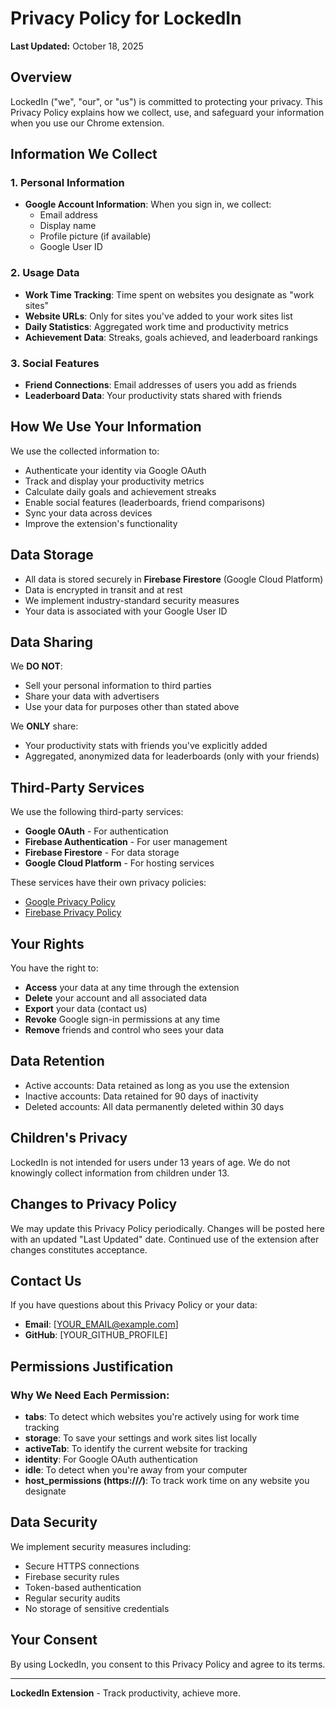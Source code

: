 # Privacy Policy for LockedIn

**Last Updated:** October 18, 2025

## Overview
LockedIn ("we", "our", or "us") is committed to protecting your privacy. This Privacy Policy explains how we collect, use, and safeguard your information when you use our Chrome extension.

## Information We Collect

### 1. Personal Information
- **Google Account Information**: When you sign in, we collect:
  - Email address
  - Display name
  - Profile picture (if available)
  - Google User ID

### 2. Usage Data
- **Work Time Tracking**: Time spent on websites you designate as "work sites"
- **Website URLs**: Only for sites you've added to your work sites list
- **Daily Statistics**: Aggregated work time and productivity metrics
- **Achievement Data**: Streaks, goals achieved, and leaderboard rankings

### 3. Social Features
- **Friend Connections**: Email addresses of users you add as friends
- **Leaderboard Data**: Your productivity stats shared with friends

## How We Use Your Information

We use the collected information to:
- Authenticate your identity via Google OAuth
- Track and display your productivity metrics
- Calculate daily goals and achievement streaks
- Enable social features (leaderboards, friend comparisons)
- Sync your data across devices
- Improve the extension's functionality

## Data Storage

- All data is stored securely in **Firebase Firestore** (Google Cloud Platform)
- Data is encrypted in transit and at rest
- We implement industry-standard security measures
- Your data is associated with your Google User ID

## Data Sharing

We **DO NOT**:
- Sell your personal information to third parties
- Share your data with advertisers
- Use your data for purposes other than stated above

We **ONLY** share:
- Your productivity stats with friends you've explicitly added
- Aggregated, anonymized data for leaderboards (only with your friends)

## Third-Party Services

We use the following third-party services:
- **Google OAuth** - For authentication
- **Firebase Authentication** - For user management  
- **Firebase Firestore** - For data storage
- **Google Cloud Platform** - For hosting services

These services have their own privacy policies:
- [Google Privacy Policy](https://policies.google.com/privacy)
- [Firebase Privacy Policy](https://firebase.google.com/support/privacy)

## Your Rights

You have the right to:
- **Access** your data at any time through the extension
- **Delete** your account and all associated data
- **Export** your data (contact us)
- **Revoke** Google sign-in permissions at any time
- **Remove** friends and control who sees your data

## Data Retention

- Active accounts: Data retained as long as you use the extension
- Inactive accounts: Data retained for 90 days of inactivity
- Deleted accounts: All data permanently deleted within 30 days

## Children's Privacy

LockedIn is not intended for users under 13 years of age. We do not knowingly collect information from children under 13.

## Changes to Privacy Policy

We may update this Privacy Policy periodically. Changes will be posted here with an updated "Last Updated" date. Continued use of the extension after changes constitutes acceptance.

## Contact Us

If you have questions about this Privacy Policy or your data:
- **Email**: [YOUR_EMAIL@example.com]
- **GitHub**: [YOUR_GITHUB_PROFILE]

## Permissions Justification

### Why We Need Each Permission:

- **tabs**: To detect which websites you're actively using for work time tracking
- **storage**: To save your settings and work sites list locally
- **activeTab**: To identify the current website for tracking
- **identity**: For Google OAuth authentication
- **idle**: To detect when you're away from your computer
- **host_permissions (https://*/*)**: To track work time on any website you designate

## Data Security

We implement security measures including:
- Secure HTTPS connections
- Firebase security rules
- Token-based authentication
- Regular security audits
- No storage of sensitive credentials

## Your Consent

By using LockedIn, you consent to this Privacy Policy and agree to its terms.

---

**LockedIn Extension** - Track productivity, achieve more.

